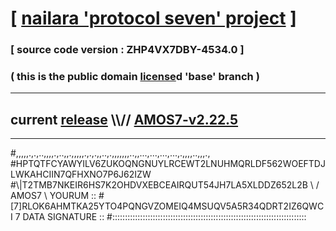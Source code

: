 
# [ [nailara 'protocol seven' project](http://nailara.network/) ]

### [ source code version : ZHP4VX7DBY-4534.0 ]

### ( this is the public domain [license](../license)d 'base' branch )
---
## current [release](https://github.com/nailara-technologies/protocol-7/releases) \\\\// [AMOS7-v2.22.5](https://github.com/nailara-technologies/protocol-7/releases/tag/AMOS7-v2.22.5)
---

#,,,,,.,.,..,,,,.,..,,.,,,,,.,.,.,,..,.,,,,,,,..,,...,...,...,...,.,,,,..,,,.,
#HPTQTFCYAWYILV6ZUKOQNGNUYLRCEWT2LNUHMQRLDF562WOEFTDJLWKAHCIIN7QFHXNO7P6J62IZW
#\\\|T2TMB7NKEIR6HS7K2OHDVXEBCEAIRQUT54JH7LA5XLDDZ652L2B \ / AMOS7 \ YOURUM ::
#\[7]RLOK6AHMTKA25YTO4PQNGVZOMEIQ4MSUQV5A5R34QDRT2IZ6QWCI 7  DATA SIGNATURE ::
#:::::::::::::::::::::::::::::::::::::::::::::::::::::::::::::::::::::::::::::
